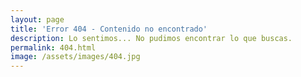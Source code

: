 ```yaml
---
layout: page
title: 'Error 404 - Contenido no encontrado'
description: Lo sentimos... No pudimos encontrar lo que buscas.
permalink: 404.html
image: /assets/images/404.jpg
---
```

